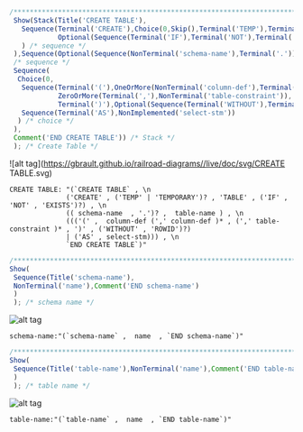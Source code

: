 ```javascript
/**************************************************************************************************************/ 
 Show(Stack(Title('CREATE TABLE'), 
   Sequence(Terminal('CREATE'),Choice(0,Skip(),Terminal('TEMP'),Terminal('TEMPORARY')),Terminal('TABLE'), 
            Optional(Sequence(Terminal('IF'),Terminal('NOT'),Terminal('EXISTS')) 
   ) /* sequence */ 
 ),Sequence(Optional(Sequence(NonTerminal('schema-name'),Terminal('.'))),NonTerminal('table-name')), 
 /* sequence */ 
 Sequence( 
  Choice(0, 
   Sequence(Terminal('('),OneOrMore(NonTerminal('column-def'),Terminal(',')), 
            ZeroOrMore(Terminal(','),NonTerminal('table-constraint')), 
            Terminal(')'),Optional(Sequence(Terminal('WITHOUT'),Terminal('ROWID')))), 
   Sequence(Terminal('AS'),NonImplemented('select-stm')) 
  ) /* choice */ 
 ), 
 Comment('END CREATE TABLE')) /* Stack */ 
 ); /* Create Table */ 
``` 
![alt tag](https://gbrault.github.io/railroad-diagrams//live/doc/svg/CREATE TABLE.svg)
``` 
CREATE TABLE: "(`CREATE TABLE` , \n
              ('CREATE' , ('TEMP' | 'TEMPORARY')? , 'TABLE' , ('IF' , 'NOT' , 'EXISTS')?) , \n
              (( schema-name  , '.')? ,  table-name ) , \n
              ((('(' ,  column-def (',' column-def )* , (',' table-constraint )* , ')' , ('WITHOUT' , 'ROWID')?)
              | ('AS' , select-stm))) , \n
              `END CREATE TABLE`)"
```
```javascript
/**************************************************************************************************************/ 
Show( 
 Sequence(Title('schema-name'), 
 NonTerminal('name'),Comment('END schema-name') 
 )  
 ); /* schema name */ 
```
![alt tag](https://gbrault.github.io/railroad-diagrams//live/doc/svg/schema-name.svg)
```
schema-name:"(`schema-name` ,  name  , `END schema-name`)"
```
```javascript
/**************************************************************************************************************/ 
Show( 
 Sequence(Title('table-name'),NonTerminal('name'),Comment('END table-name') 
 ) 
 ); /* table name */ 
```
![alt tag](https://gbrault.github.io/railroad-diagrams//live/doc/svg/table-name.svg)
```
table-name:"(`table-name` ,  name  , `END table-name`)"
```
